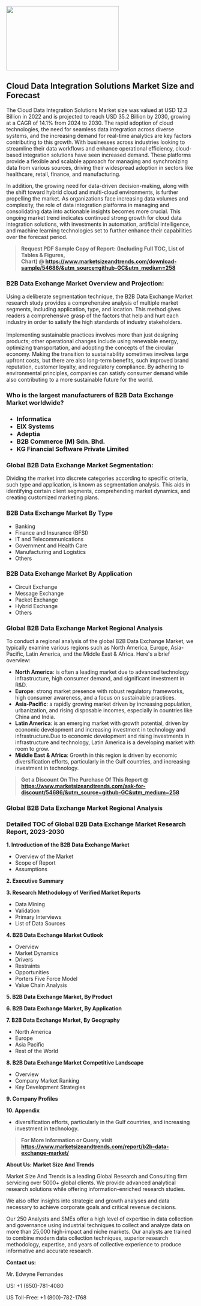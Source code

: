 <p><img class="alignnone size-medium wp-image-20088" src="https://ffe5etoiles.com/wp-content/uploads/2024/12/MST1-300x171.png" alt="" width="300" height="171" /></p><h2>Cloud Data Integration Solutions Market Size and Forecast</h2><p>The Cloud Data Integration Solutions Market size was valued at USD 12.3 Billion in 2022 and is projected to reach USD 35.2 Billion by 2030, growing at a CAGR of 14.1% from 2024 to 2030. The rapid adoption of cloud technologies, the need for seamless data integration across diverse systems, and the increasing demand for real-time analytics are key factors contributing to this growth. With businesses across industries looking to streamline their data workflows and enhance operational efficiency, cloud-based integration solutions have seen increased demand. These platforms provide a flexible and scalable approach for managing and synchronizing data from various sources, driving their widespread adoption in sectors like healthcare, retail, finance, and manufacturing.</p><p>In addition, the growing need for data-driven decision-making, along with the shift toward hybrid cloud and multi-cloud environments, is further propelling the market. As organizations face increasing data volumes and complexity, the role of data integration platforms in managing and consolidating data into actionable insights becomes more crucial. This ongoing market trend indicates continued strong growth for cloud data integration solutions, with investments in automation, artificial intelligence, and machine learning technologies set to further enhance their capabilities over the forecast period.</p></p><blockquote id="" class=""><strong>Request PDF Sample Copy of Report: (Including Full TOC, List of Tables &amp; Figures, Chart)&nbsp;@&nbsp;<strong><a href="https://www.marketsizeandtrends.com/download-sample/54686/&utm_source=github-GC&utm_medium=258" target="_blank">https://www.marketsizeandtrends.com/download-sample/54686/&utm_source=github-GC&utm_medium=258</a></strong></strong></blockquote><h3 id="" class="">B2B Data Exchange Market&nbsp;Overview and Projection:</h3><p id="" class="">Using a deliberate segmentation technique, the B2B Data Exchange Market research study provides a comprehensive analysis of multiple market segments, including application, type, and location. This method gives readers a comprehensive grasp of the factors that help and hurt each industry in order to satisfy the high standards of industry stakeholders. <br /> <br />Implementing sustainable practices involves more than just designing products; other operational changes include using renewable energy, optimizing transportation, and adopting the concepts of the circular economy. Making the transition to sustainability sometimes involves large upfront costs, but there are also long-term benefits, such improved brand reputation, customer loyalty, and regulatory compliance. By adhering to environmental principles, companies can satisfy consumer demand while also contributing to a more sustainable future for the world.</p><h3 id="" class="">Who is the largest manufacturers of&nbsp;B2B Data Exchange Market worldwide?</h3><h3 class=""><p><ul><li>Informatica </li><li> EIX Systems </li><li> Adeptia </li><li> B2B Commerce (M) Sdn. Bhd. </li><li> KG Financial Software Private Limited</li></ul></p></h3><h3 id="" class="">Global&nbsp;B2B Data Exchange Market Segmentation:</h3><p id="" class="">Dividing the market into discrete categories according to specific criteria, such type and application, is known as segmentation analysis. This aids in identifying certain client segments, comprehending market dynamics, and creating customized marketing plans.</p><h3 id="" class="">B2B Data Exchange Market&nbsp;By Type</h3><p><p><ul><li>Banking </li><li> Finance and Insurance (BFSI) </li><li> IT and Telecommunications </li><li> Government and Health Care </li><li> Manufacturing and Logistics </li><li> Others</p></li></ul></p></p><h3 id="" class="">B2B Data Exchange Market&nbsp;By Application</h3><p class=""><p><ul><li>Circuit Exchange </li><li> Message Exchange </li><li> Packet Exchange </li><li> Hybrid Exchange </li><li> Others</li></ul></p></p><h3 id="" class="">Global B2B Data Exchange Market Regional Analysis</h3><p id="" class="">To conduct a regional analysis of the global B2B Data Exchange Market, we typically examine various regions such as North America, Europe, Asia-Pacific, Latin America, and the Middle East &amp; Africa. Here's a brief overview:</p><ul><li><strong>North America</strong>: is often a leading market due to advanced technology infrastructure, high consumer demand, and significant investment in R&amp;D.</li><li><strong>Europe</strong>: strong market presence with robust regulatory frameworks, high consumer awareness, and a focus on sustainable practices.</li><li><strong>Asia-Pacific</strong>: a rapidly growing market driven by increasing population, urbanization, and rising disposable incomes, especially in countries like China and India.</li><li><strong>Latin America</strong>: is an emerging market with growth potential, driven by economic development and increasing investment in technology and infrastructure.Due to economic development and rising investments in infrastructure and technology, Latin America is a developing market with room to grow.</li><li><strong>Middle East &amp; Africa</strong>: Growth in this region is driven by economic diversification efforts, particularly in the Gulf countries, and increasing investment in technology.</li></ul><blockquote id="" class=""><strong>Get a Discount On The Purchase Of This Report @ <strong><a href="https://www.marketsizeandtrends.com/ask-for-discount/54686/&utm_source=github-GC&utm_medium=258" target="_blank">https://www.marketsizeandtrends.com/ask-for-discount/54686/&utm_source=github-GC&utm_medium=258</a></strong></strong></blockquote><h3 id="" class="">Global B2B Data Exchange Market Regional Analysis</h3><h3 id="" class="">Detailed TOC of Global B2B Data Exchange Market Research Report, 2023-2030</h3><p id="" class=""><strong>1. Introduction of the B2B Data Exchange Market</strong></p><ul><li>Overview of the Market</li><li>Scope of Report</li><li>Assumptions</li></ul><p id="" class=""><strong>2. Executive Summary</strong></p><p id="" class=""><strong>3. Research Methodology of Verified Market Reports</strong></p><ul><li>Data Mining</li><li>Validation</li><li>Primary Interviews</li><li>List of Data Sources</li></ul><p id="" class=""><strong>4. B2B Data Exchange Market Outlook</strong></p><ul><li>Overview</li><li>Market Dynamics</li><li>Drivers</li><li>Restraints</li><li>Opportunities</li><li>Porters Five Force Model</li><li>Value Chain Analysis</li></ul><p id="" class=""><strong>5. B2B Data Exchange Market, By Product</strong></p><p id="" class=""><strong>6. B2B Data Exchange Market, By Application</strong></p><p id="" class=""><strong>7. B2B Data Exchange Market, By Geography</strong></p><ul><li>North America</li><li>Europe</li><li>Asia Pacific</li><li>Rest of the World</li></ul><p id="" class=""><strong>8. B2B Data Exchange Market Competitive Landscape</strong></p><ul><li>Overview</li><li>Company Market Ranking</li><li>Key Development Strategies</li></ul><p id="" class=""><strong>9. Company Profiles</strong></p><p id="" class=""><strong>10. Appendix</strong></p><ul><li>diversification efforts, particularly in the Gulf countries, and increasing investment in technology.</li></ul><blockquote id="" class=""><strong>For More Information or Query, visit <strong><strong><a href="https://www.marketsizeandtrends.com/report/b2b-data-exchange-market/" target="_blank">https://www.marketsizeandtrends.com/report/b2b-data-exchange-market/</a></strong></strong></strong></blockquote><p id="" class=""><strong>About Us: Market Size And Trends</strong></p><p id="" class="">Market Size And Trends is a leading Global Research and Consulting firm servicing over 5000+ global clients. We provide advanced analytical research solutions while offering information-enriched research studies.</p><p id="" class="">We also offer insights into strategic and growth analyses and data necessary to achieve corporate goals and critical revenue decisions.</p><p id="" class="">Our 250 Analysts and SMEs offer a high level of expertise in data collection and governance using industrial techniques to collect and analyze data on more than 25,000 high-impact and niche markets. Our analysts are trained to combine modern data collection techniques, superior research methodology, expertise, and years of collective experience to produce informative and accurate research.</p><p id="" class=""><strong>Contact us:</strong></p><p id="" class="">Mr. Edwyne Fernandes</p><p id="" class="">US: +1 (650)-781-4080</p><p id="" class="">US Toll-Free: +1 (800)-782-1768</p>
